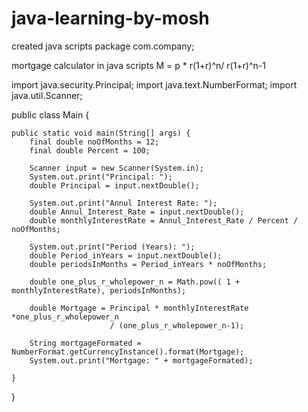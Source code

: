 # java-learning-by-mosh
created java scripts
package com.company;

mortgage calculator in java scripts M = p * r(1+r)^n/ r(1+r)^n-1


import java.security.Principal;
import java.text.NumberFormat;
import java.util.Scanner;

public class Main {

    public static void main(String[] args) {
        final double noOfMonths = 12;
        final double Percent = 100;

        Scanner input = new Scanner(System.in);
        System.out.print("Principal: ");
        double Principal = input.nextDouble();

        System.out.print("Annul Interest Rate: ");
        double Annul_Interest_Rate = input.nextDouble();
        double monthlyInterestRate = Annul_Interest_Rate / Percent / noOfMonths;

        System.out.print("Period (Years): ");
        double Period_inYears = input.nextDouble();
        double periodsInMonths = Period_inYears * noOfMonths;

        double one_plus_r_wholepower_n = Math.pow(( 1 + monthlyInterestRate), periodsInMonths);

        double Mortgage = Principal * monthlyInterestRate *one_plus_r_wholepower_n
                          / (one_plus_r_wholepower_n-1);

        String mortgageFormated = NumberFormat.getCurrencyInstance().format(Mortgage);
        System.out.print("Mortgage: " + mortgageFormated);

    }


}
